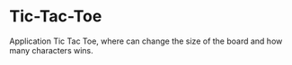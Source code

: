 # Tic-Tac-Toe
Application Tic Tac Toe, where can change the size of the board and how many characters wins.
